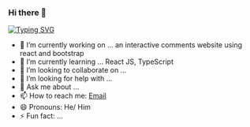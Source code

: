 ### Hi there 👋

[![Typing SVG](https://readme-typing-svg.herokuapp.com/?lines=Welcome+to+Chibuike's+Github+page;I'm+a+Software+Developer)](https://git.io/typing-svg)

- 🔭 I’m currently working on ... an interactive comments website using react and bootstrap
- 🌱 I’m currently learning ... React JS, TypeScript
- 👯 I’m looking to collaborate on ...
- 🤔 I’m looking for help with ...
- 💬 Ask me about ...
- 📫 How to reach me: [Email](mailto:codexjay08@gmail.com)
- 😄 Pronouns: He/ Him
- ⚡ Fun fact: ...

<!--
**Jay035/Jay035** is a ✨ _special_ ✨ repository because its `README.md` (this file) appears on your GitHub profile.

Here are some ideas to get you started:

- 🔭 I’m currently working on ...
- 🌱 I’m currently learning ...
- 👯 I’m looking to collaborate on ...
- 🤔 I’m looking for help with ...
- 💬 Ask me about ...
- 📫 How to reach me: ...
- 😄 Pronouns: ...
- ⚡ Fun fact: ...
-->
